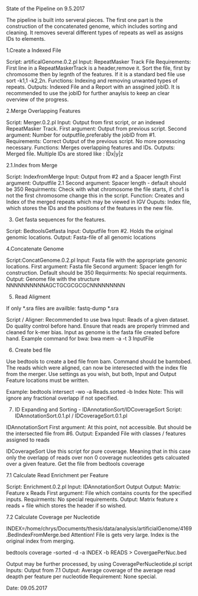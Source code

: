 State of the Pipeline on 9.5.2017

The pipeline is built into serveral pieces.
The first one part is the construction of the concatenated genome, which includes sorting and cleaning.
It removes several different types of repeats as well as assigns IDs to elements.



1.Create a Indexed File

Script: artificalGenome.0.2.pl
Input: RepeatMasker Track File
Requirements: First line in a RepeatMaskerTrack is a header,remove it. Sort the file, first by chromosome then by legnth of the features. If it is a standard bed file use sort -k1,1 -k2,2n.
Functions: Indexing and removing unwanted types of repeats.
Outputs: Indexed File and a Report with an assgined jobID. It is recommended to use the jobID for further anaylsis to keep an clear overview of the progress.



2.Merge Overlapping Features

Script: Merger.0.2.pl
Input: Output from first script, or an indexed RepeatMasker Track. 
First argument: Output from previous script.
Second argument: Number for outputfile,preferably the jobID from #1.
Requirements: Correct Output of the previous script. No more poresscing necessary.
Functions: Merges overlapping features and IDs.
Outputs: Merged file. Multiple IDs are stored like : IDx|y|z



2.1.Index from Merge

Script: IndexfromMerge
Input: Output from #2 and a Spacer length
First argument: Outputfile 2.1
Second argument: Spacer length - default should be 350
Requirments: Check with what chromosome the file starts, if chr1 is not the first chromosome change this in the script.
Function: Creates and Index of the merged repeats which may be viewed in IGV
Ouputs: Index file, which stores the IDs and the positions of the features in the new file.



3. Get fasta sequences for the features.

Script: BedtoolsGetfasta
Input: Outputfile from #2. Holds the original genomic locations.
Output: Fasta-file of all genomic locations



4.Concatenate Genome

Script:ConcatGenome.0.2.pl
Input: Fasta file with the appropriate genomic locations. 
First argument: Fasta file
Second argument: Spacer length for construction. Default should be 350
Requirments: No special requirments.
Output: Genome file with the structure NNNNNNNNNNAGCTGCGCGCGCNNNNNNNNN



5. Read Aligment

If only *.sra files are availble:
fastq-dump *.sra

Script / Aligner: Recommended to use bwa
Input: Reads of a given dataset. Do quality control before hand. Ensure that reads are properly trimmed and cleaned for k-mer bias. Input as genome is the fasta file created before hand.
Example command for bwa:
bwa mem -a -t 3  InputFile 



6. Create bed file

Use bedtools to create a bed file from bam.
Command should be bamtobed.
The reads which were aligned, can now be interesected with the index file from the merger.
Use settings as you wish, but both, Input and Output Feature locations must be written.

Example:
bedtools intersect -wo -a Reads.sorted -b Index
Note:
This will ignore any fractional overlapp if not specified.



7. ID Expanding and Sorting - IDAnnotationSort/IDCoverageSort
Script: IDAnnotationSort.0.1.pl / IDCoverageSort.0.1.pl

IDAnnotationSort
First argument: At this point, not accessible. But should be the intersected file from #6.
Output: Expanded File with classes / features assigned to reads

IDCoverageSort
Use this script for pure coverage. Meaning that in this case only the overlapp of reads over non 0 coverage nucleotides gets calcuated over a given feature.
Get the file from bedtools coverage



7.1 Calculate Read Enrichment per Feature

Script: Enrichment.0.2.pl
Input: IDAnnotationSort Output
Output: Matrix: Feature x Reads
First argument: File which contains counts for the specified inputs.
Requirments: No special requirements.
Output: Matrix feature x reads + file which stores the header if so wished.



7.2 Calculate Coverage per Nucleotide

INDEX=/home/chrys/Documents/thesis/data/analysis/artificialGenome/4169.BedIndexFromMerge.bed
Attention! File is gets very large.
Index is the original index from merging.

bedtools coverage -sorted -d -a INDEX -b READS > CovergaePerNuc.bed

Output may be further processed, by using CoveragePerNucleotide.pl script
Inputs: Output from 7.1
Output: Average coverage of the average read deapth per feature per nucleotide 
Requirement: None special.


Date: 09.05.2017


